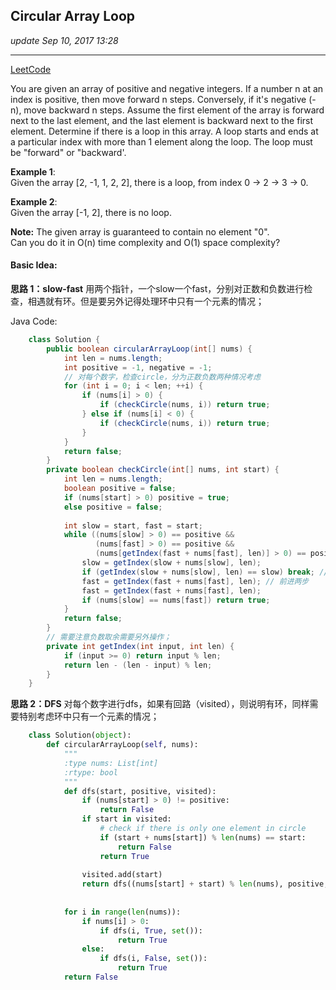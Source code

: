 ## Circular Array Loop
_update Sep 10, 2017  13:28_

---
[LeetCode](https://leetcode.com/problems/circular-array-loop/description/)

You are given an array of positive and negative integers. If a number n at an index is positive, then move forward n steps. Conversely, if it's negative (-n), move backward n steps. Assume the first element of the array is forward next to the last element, and the last element is backward next to the first element. Determine if there is a loop in this array. A loop starts and ends at a particular index with more than 1 element along the loop. The loop must be "forward" or "backward'.

**Example 1**:   
Given the array [2, -1, 1, 2, 2], there is a loop, from index 0 -> 2 -> 3 -> 0.

**Example 2**:   
Given the array [-1, 2], there is no loop.

**Note:** 
The given array is guaranteed to contain no element "0".   
Can you do it in O(n) time complexity and O(1) space complexity?

#### Basic Idea:
**思路 1：slow-fast**
用两个指针，一个slow一个fast，分别对正数和负数进行检查，相遇就有环。但是要另外记得处理环中只有一个元素的情况；  

Java Code:
```java
    class Solution {
        public boolean circularArrayLoop(int[] nums) {
            int len = nums.length;
            int positive = -1, negative = -1;
            // 对每个数字，检查circle，分为正数负数两种情况考虑
            for (int i = 0; i < len; ++i) {
                if (nums[i] > 0) {
                    if (checkCircle(nums, i)) return true;
                } else if (nums[i] < 0) {
                    if (checkCircle(nums, i)) return true;
                }
            }
            return false;
        }
        private boolean checkCircle(int[] nums, int start) {
            int len = nums.length;
            boolean positive = false;
            if (nums[start] > 0) positive = true;
            else positive = false;
            
            int slow = start, fast = start;
            while ((nums[slow] > 0) == positive && 
                   (nums[fast] > 0) == positive &&
                   (nums[getIndex(fast + nums[fast], len)] > 0) == positive) {
                slow = getIndex(slow + nums[slow], len);
                if (getIndex(slow + nums[slow], len) == slow) break; // 检查环中只有一个元素的情况
                fast = getIndex(fast + nums[fast], len); // 前进两步
                fast = getIndex(fast + nums[fast], len);
                if (nums[slow] == nums[fast]) return true;
            }
            return false;
        }
        // 需要注意负数取余需要另外操作；
        private int getIndex(int input, int len) {
            if (input >= 0) return input % len;
            return len - (len - input) % len;
        }
    }
```

**思路 2：DFS**
对每个数字进行dfs，如果有回路（visited），则说明有环，同样需要特别考虑环中只有一个元素的情况；

```python
    class Solution(object):
        def circularArrayLoop(self, nums):
            """
            :type nums: List[int]
            :rtype: bool
            """
            def dfs(start, positive, visited):
                if (nums[start] > 0) != positive:
                    return False
                if start in visited: 
                    # check if there is only one element in circle
                    if (start + nums[start]) % len(nums) == start:
                        return False
                    return True
                    
                visited.add(start)
                return dfs((nums[start] + start) % len(nums), positive, visited)
    
            
            for i in range(len(nums)):
                if nums[i] > 0:
                    if dfs(i, True, set()):
                        return True
                else:
                    if dfs(i, False, set()):
                        return True
            return False
``` 














